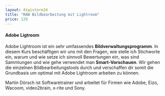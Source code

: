 ```yaml
---
layout: digistore24
title: "RAW Bildbearbeitung mit Lightroom"
price: 129
---
```

<h4>Adobe Ligtroom</h4>
<p>Adobe Lightroom ist ein sehr umfassendes <strong>Bildverwaltungsprogramm</strong>. In diesem Kurs besch&#xE4;ftigen wir uns mit den Fragen,&#xA0;wie stelle ich Stichworte ein, warum und wie setze ich sinnvoll Bewertungen ein, was sind Sammlungen&#xA0;und wie gehe verwendet man <strong>Smart-Vorschauen</strong>. Wir gehen die einzelnen Bildbearbeitungstools durch und verschaffen dir somit die Grundbasis um&#xA0;optimal mit Adobe Lightroom&#xA0;arbeiten zu k&#xF6;nnen.</p>
<p>Martin D&#xF6;rsch ist Softwaretrainer und arbeitet f&#xFC;r Firmen wie Adobe, Eizo, Wacoom, video2brain, x-rite und&#xA0;Sony.</p>
